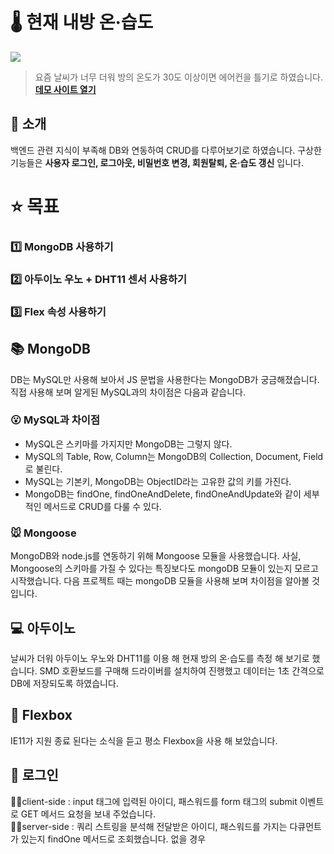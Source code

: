 # 🌡️ 현재 내방 온·습도
<img src="https://user-images.githubusercontent.com/71337000/127744592-22aa57c9-acb7-4bb5-ae05-33268957e88e.gif">

> 요즘 날씨가 너무 더워 방의 온도가 30도 이상이면 에어컨을 틀기로 하였습니다. **[데모 사이트 열기](https://ryujoonsik.github.io/Portfolio02/ "깃허브 페이지로 이동합니다.")**

## :speech_balloon: 소개
백엔드 관련 지식이 부족해 DB와 연동하여 CRUD를 다루어보기로 하였습니다. 구상한 기능들은 **사용자 로그인, 로그아웃, 비밀번호 변경, 회원탈퇴, 온·습도 갱신** 입니다. 

# :star: 목표
### :one: MongoDB 사용하기  
### :two: 아두이노 우노 + DHT11 센서 사용하기  
### :three: Flex 속성 사용하기  

## :books: MongoDB
DB는 MySQL만 사용해 보아서 JS 문법을 사용한다는 MongoDB가 궁금해졌습니다. 직접 사용해 보며 알게된 MySQL과의 차이점은 다음과 같습니다.  

### :open_mouth: MySQL과 차이점
+ MySQL은 스키마를 가지지만 MongoDB는 그렇지 않다.
+ MySQL의 Table, Row, Column는 MongoDB의 Collection, Document, Field로 불린다.
+ MySQL는 기본키, MongoDB는 ObjectID라는 고유한 값의 키를 가진다.
+ MongoDB는 findOne, findOneAndDelete, findOneAndUpdate와 같이 세부적인 메서드로 CRUD를 다룰 수 있다.

### :mouse: Mongoose
MongoDB와 node.js를 연동하기 위해 Mongoose 모듈을 사용했습니다. 사실, Mongoose의 스키마를 가질 수 있다는 특징보다도 mongoDB 모듈이 있는지 모르고 시작했습니다. 다음 프로젝트 때는 mongoDB 모듈을 사용해 보며 차이점을 알아볼 것입니다.

## :computer: 아두이노
날씨가 더워 아두이노 우노와 DHT11를 이용 해 현재 방의 온·습도를 측정 해 보기로 했습니다. SMD 호환보드를 구매해 드라이버를 설치하여 진행했고 데이터는 1초 간격으로 DB에 저장되도록 하였습니다.

## :triangular_ruler: Flexbox
IE11가 지원 종료 된다는 소식을 듣고 평소 Flexbox을 사용 해 보았습니다. 

## 🔑 로그인
🙋‍♂️client-side : input 태그에 입력된 아이디, 패스워드를 form 태그의 submit 이벤트로 GET 메서드 요청을 보내 주었습니다.  
🙆‍♀️server-side : 쿼리 스트링을 분석해 전달받은 아이디, 패스워드를 가지는 다큐먼트가 있는지 findOne 메서드로 조회했습니다. 없을 경우 

